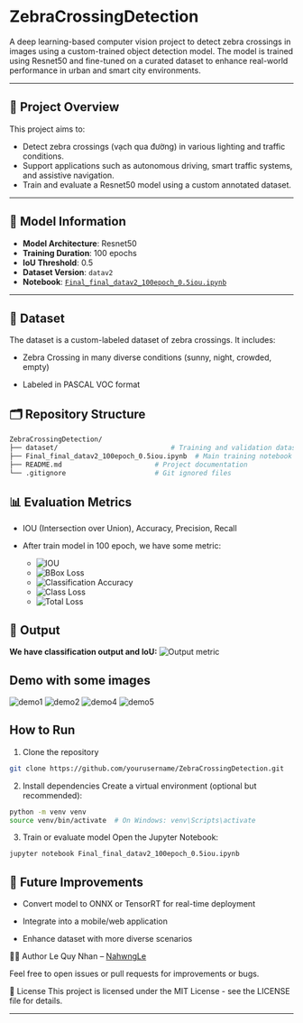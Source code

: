 # ZebraCrossingDetection

A deep learning-based computer vision project to detect zebra crossings in images using a custom-trained object detection model. The model is trained using Resnet50 and fine-tuned on a curated dataset to enhance real-world performance in urban and smart city environments.

---

## 📂 Project Overview

This project aims to:
- Detect zebra crossings (vạch qua đường) in various lighting and traffic conditions.
- Support applications such as autonomous driving, smart traffic systems, and assistive navigation.
- Train and evaluate a Resnet50 model using a custom annotated dataset.

---

## 🧠 Model Information

- **Model Architecture**: Resnet50
- **Training Duration**: 100 epochs
- **IoU Threshold**: 0.5
- **Dataset Version**: `datav2`
- **Notebook**: [`Final_final_datav2_100epoch_0.5iou.ipynb`](./Final_final_datav2_100epoch_0.5iou.ipynb)

---


## 📁 Dataset
The dataset is a custom-labeled dataset of zebra crossings. It includes:

- Zebra Crossing in many diverse conditions (sunny, night, crowded, empty)

- Labeled in PASCAL VOC format



## 🗂️ Repository Structure

```bash
ZebraCrossingDetection/
├── dataset/                            # Training and validation datasets (not included)
├── Final_final_datav2_100epoch_0.5iou.ipynb  # Main training notebook
├── README.md                       # Project documentation
└── .gitignore                      # Git ignored files
```

## 📊 Evaluation Metrics
- IOU (Intersection over Union), Accuracy, Precision, Recall

- After train model in 100 epoch, we have some metric:
  - ![IOU](images/IoU(BBox).png)
  - ![BBox Loss](images/BBoxLoss.png)
  - ![Classification Accuracy](images/ClassAccuracy.png)
  - ![Class Loss](images/ClassLoss.png)
  - ![Total Loss](images/TotalLoss.png)

## 📸 Output
**We have classification output and IoU:**
![Output metric](images/testMetric.png)

## Demo with some images
![demo1](images/demo1.png)
![demo2](images/demo2.png)
![demo4](images/demo4.png)
![demo5](images/demo5.png)

## How to Run
1. Clone the repository
```bash
git clone https://github.com/yourusername/ZebraCrossingDetection.git
```

2. Install dependencies
Create a virtual environment (optional but recommended):

```bash
python -m venv venv
source venv/bin/activate  # On Windows: venv\Scripts\activate
```
3. Train or evaluate model
Open the Jupyter Notebook:

```bash
jupyter notebook Final_final_datav2_100epoch_0.5iou.ipynb
```

## 📌 Future Improvements
- Convert model to ONNX or TensorRT for real-time deployment

- Integrate into a mobile/web application

- Enhance dataset with more diverse scenarios

👨‍💻 Author
Le Quy Nhan – [NahwngLe](https://github.com/NahwngLe)

Feel free to open issues or pull requests for improvements or bugs.

📝 License
This project is licensed under the MIT License - see the LICENSE file for details.

---
